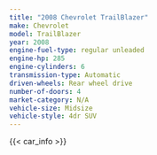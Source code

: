 ```yaml
---
title: "2008 Chevrolet TrailBlazer"
make: Chevrolet
model: TrailBlazer
year: 2008
engine-fuel-type: regular unleaded
engine-hp: 285
engine-cylinders: 6
transmission-type: Automatic
driven-wheels: Rear wheel drive
number-of-doors: 4
market-category: N/A
vehicle-size: Midsize
vehicle-style: 4dr SUV
---
```


{{< car_info >}}
